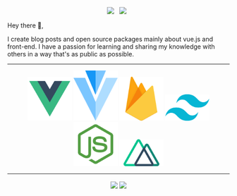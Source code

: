 
<p align='center'>
<a href="https://www.linkedin.com/in/shekhovtsoff/"><img height="30" src="https://github.com/WaylonWalker/WaylonWalker/blob/main/icon/linkedin.png?raw=true"></a>&nbsp;&nbsp;
<a href="https://qubits.icu/"><img height="30" src="https://github.com/timurioukr/TimurShekhovtsov/blob/main/browser.png?raw=true"></a>&nbsp;&nbsp;


</p>

Hey there 👋,

I create blog posts and open source packages mainly about vue.js and front-end.  I have a passion for learning and sharing my knowledge with others in a way that's as public as possible.

---
<div align='center'>
    <img width="100" src="https://github.com/timurioukr/timurioukr/blob/main/pngwing.com%20(1).png" width="50" height="auto">
    <img width="100" src="https://github.com/timurioukr/timurioukr/blob/main/pngwing.com%20(3).png" width="50" height="auto">
    <img width="100" src="https://github.com/timurioukr/timurioukr/blob/main/pngwing.com%20(4).png" width="50" height="auto">
    <img width="100" src="https://github.com/timurioukr/timurioukr/blob/main/pngwing.com(5).png" width="50" height="auto">
    <img width="100" src="https://github.com/timurioukr/timurioukr/blob/main/pngwing.com(6).png" width="50" height="auto">
    <img width="100" src="https://github.com/timurioukr/timurioukr/blob/main/pngwing.com(7).png" width="50" height="auto">

<div/>
    
---

<p align="center">
    <img align="center" height="160px" src="https://github-readme-stats.vercel.app/api/top-langs/?username=timurioukr&layout=compact&theme=radical" />
    <img align="center" height="160px"  src="https://github-readme-stats.vercel.app/api?username=timurioukr&show_icons=true&theme=radical&&hide=contribs&count_private=true" />
  <p>
